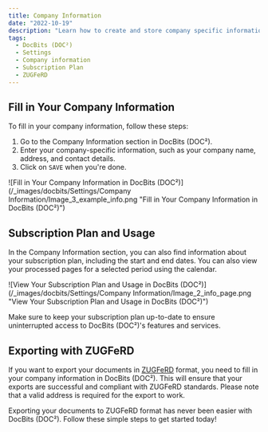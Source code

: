 ```yaml
---
title: Company Information 
date: "2022-10-19"
description: "Learn how to create and store company specific information in DocBits (DOC²)"
tags:
  - DocBits (DOC²)
  - Settings
  - Company information
  - Subscription Plan
  - ZUGFeRD
---
```


## Fill in Your Company Information

To fill in your company information, follow these steps:

1. Go to the Company Information section in DocBits (DOC²).
2. Enter your company-specific information, such as your company name, address, and contact details.
3. Click on `SAVE` when you're done.

![Fill in Your Company Information in DocBits (DOC²)](/_images/docbits/Settings/Company Information/Image_3_example_info.png "Fill in Your Company Information in DocBits (DOC²)")

## Subscription Plan and Usage

In the Company Information section, you can also find information about your subscription plan, including the start and end dates. You can also view your processed pages for a selected period using the calendar.

![View Your Subscription Plan and Usage in DocBits (DOC²)](/_images/docbits/Settings/Company Information/Image_2_info_page.png "View Your Subscription Plan and Usage in DocBits (DOC²)")

Make sure to keep your subscription plan up-to-date to ensure uninterrupted access to DocBits (DOC²)'s features and services.

## Exporting with ZUGFeRD

If you want to export your documents in [ZUGFeRD](/docbits/zugpferd/) format, you need to fill in your company information in DocBits (DOC²). This will ensure that your exports are successful and compliant with ZUGFeRD standards. Please note that a valid address is required for the export to work.

Exporting your documents to ZUGFeRD format has never been easier with DocBits (DOC²). Follow these simple steps to get started today!
